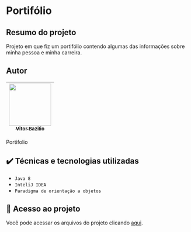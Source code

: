 # Portifólio

## Resumo do projeto
Projeto em que fiz um portifólio contendo algumas das informações sobre minha pessoa e minha carreira.


## Autor

| [<img src="https://avatars.githubusercontent.com/u/31036585?v=4" width=115><br><sub>Vitor Bazilio</sub>](https://github.com/vitorbazilio) 
| :---: | 

Portifolio
## ✔️ Técnicas e tecnologias utilizadas

- ``Java 8``
- ``InteliJ IDEA``
- ``Paradigma de orientação a objetos``

## 📁 Acesso ao projeto
Você pode acessar os arquivos do projeto clicando [aqui](https://github.com/VitorBazilio/Portifolio).